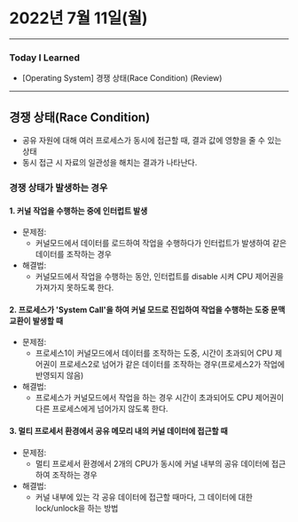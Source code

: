 # 2022년 7월 11일(월)

---

### Today I Learned

- [Operating System] 경쟁 상태(Race Condition) (Review)

----

## 경쟁 상태(Race Condition)

- 공유 자원에 대해 여러 프로세스가 동시에 접근할 때, 결과 값에 영향을 줄 수 있는 상태
- 동시 접근 시 자료의 일관성을 해치는 결과가 나타난다.

### 경쟁 상태가 발생하는 경우

#### 1. 커널 작업을 수행하는 중에 인터럽트 발생

- 문제점:
  - 커널모드에서 데이터를 로드하여 작업을 수행하다가 인터럽트가 발생하여 같은 데이터를 조작하는 경우 
- 해결법:
  - 커널모드에서 작업을 수행하는 동안, 인터럽트를 disable 시켜 CPU 제어권을 가져가지 못하도록 한다.

#### 2. 프로세스가 'System Call'을 하여 커널 모드로 진입하여 작업을 수행하는 도중 문맥 교환이 발생할 때 

- 문제점: 
  - 프로세스1이 커널모드에서 데이터를 조작하는 도중, 시간이 초과되어 CPU 제어권이 프로세스2로 넘어가 같은 데이터를 조작하는 경우(프로세스2가 작업에 반영되지 않음)
- 해결법:
  - 프로세스가 커널모드에서 작업을 하는 경우 시간이 초과되어도 CPU 제어권이 다른 프로세스에게 넘어가지 않도록 한다.

#### 3. 멀티 프로세서 환경에서 공유 메모리 내의 커널 데이터에 접근할 때

- 문제점:
  - 멀티 프로세서 환경에서 2개의 CPU가 동시에 커널 내부의 공유 데이터에 접근하여 조작하는 경우 
- 해결법:
  - 커널 내부에 있는 각 공유 데이터에 접근할 때마다, 그 데이터에 대한 lock/unlock을 하는 방법 